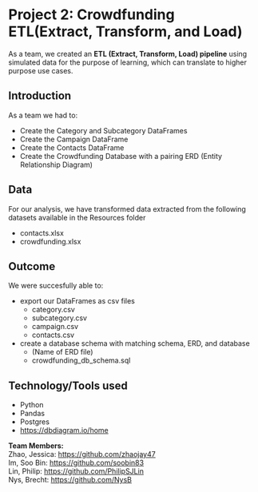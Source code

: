 # Project 2: Crowdfunding ETL(Extract, Transform, and Load)

As a team, we created an **ETL (Extract, Transform, Load) pipeline** using simulated data for the purpose of learning, which can translate to higher purpose use cases. 

## **Introduction**<br/>
As a team we had to: <br/>
* Create the Category and Subcategory DataFrames <br/>
* Create the Campaign DataFrame <br/>
* Create the Contacts DataFrame <br/>
* Create the Crowdfunding Database with a pairing ERD (Entity Relationship Diagram) <br/>


## **Data**
For our analysis, we have transformed data extracted from the following datasets available in the Resources folder <br/>
   * contacts.xlsx <br/>
   * crowdfunding.xlsx <br/>


## **Outcome**
We were succesfully able to: <br/>
* export our DataFrames as csv files <br/>
    * category.csv <br/>
    * subcategory.csv <br/>
    * campaign.csv <br/>
    * contacts.csv <br/>
* create a database schema with matching schema, ERD, and database <br/>
    * (Name of ERD file) <br/>
    * crowdfunding_db_schema.sql <br/>


## **Technology/Tools used**
* Python <br/>
* Pandas <br/>
* Postgres <br/>
* https://dbdiagram.io/home <br/>


**Team Members:** <br/>
Zhao, Jessica: https://github.com/zhaojay47 <br/>
Im, Soo Bin: https://github.com/soobin83 <br/>
Lin, Philip: https://github.com/PhilipSJLin <br/>
Nys, Brecht: https://github.com/NysB <br/>
